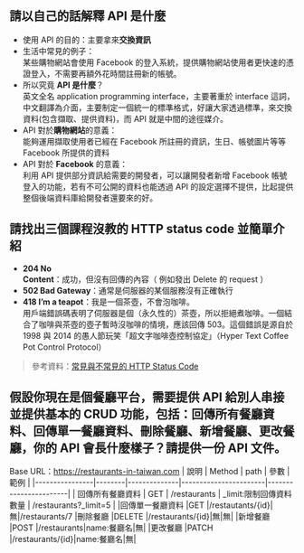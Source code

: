 ## 請以自己的話解釋 API 是什麼
- 使用 API 的目的：主要拿來**交換資訊**
- 生活中常見的例子：  
某些購物網站會使用 Facebook 的登入系統，提供購物網站使用者更快速的憑證登入，不需要再額外花時間註冊新的帳號。
- 所以究竟 **API 是什麼**？  
英文全名 application programming interface，主要著重於 interface 這詞，中文翻譯為介面，主要制定一個統一的標準格式，好讓大家透過標準，來交換資料(包含擷取、提供資料)，而 API 就是中間的途徑媒介。
- API 對於**購物網站**的意義：  
能夠運用擷取使用者已經在 Facebook 所註冊的資訊，生日、帳號圖片等等 Facebook 所提供的資料
- API 對於 **Facebook** 的意義：  
利用 API 提供部分資訊給需要的開發者，可以讓開發者新增 Facebook 帳號登入的功能，若有不可公開的資料也能透過 API 的設定選擇不提供，比起提供整個後端資料庫給開發者還要來的好。



## 請找出三個課程沒教的 HTTP status code 並簡單介紹
- **204 No Content**：成功，但沒有回傳的內容（ 例如發出 Delete 的 request ）
- **502 Bad Gateway**：通常是伺服器的某個服務沒有正確執行
- **418 I’m a teapot**：我是一個茶壺，不會泡咖啡。  
用戶端錯誤碼表明了伺服器是個（永久性的）茶壺，所以拒絕煮咖啡。一個結合了咖啡與茶壺的壺子暫時沒咖啡的情境，應該回傳 503。這個錯誤是源自於 1998 與 2014 的愚人節玩笑「超文字咖啡壺控制協定」（Hyper Text Coffee Pot Control Protocol）

>參考資料：[常見與不常見的 HTTP Status Code](https://noob.tw/http-status-code/)

## 假設你現在是個餐廳平台，需要提供 API 給別人串接並提供基本的 CRUD 功能，包括：回傳所有餐廳資料、回傳單一餐廳資料、刪除餐廳、新增餐廳、更改餐廳，你的 API 會長什麼樣子？請提供一份 API 文件。
Base URL：https://restaurants-in-taiwan.com
| 說明             | Method | path         | 參數                    | 範例                  |
|----------------|--------|--------------|-----------------------|-----------------------|
| 回傳所有餐廳資料 | GET    | /restaurants | _limit:限制回傳資料數量 | /restaurants?_limit=5 |
|回傳單一餐廳資料  |GET    |/restautants/{id}|無|/restaurants/7
|刪除餐廳         |DELETE |/restaurants/{id}|無|無|
|新增餐廳         |POST   |/restaurants|name:餐廳名|無|
|更改餐廳         |PATCH  |/restaurants/{id}|name:餐廳名|無|